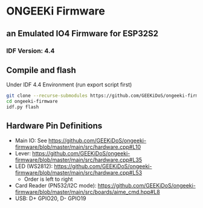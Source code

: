 # ONGEEKi Firmware
## an Emulated IO4 Firmware for ESP32S2
### IDF Version: 4.4

## Compile and flash
Under IDF 4.4 Environment (run export script first)
```bash
git clone --recurse-submodules https://github.com/GEEKiDoS/ongeeki-firmware.git
cd ongeeki-firmware
idf.py flash
```

## Hardware Pin Definitions
- Main IO: See https://github.com/GEEKiDoS/ongeeki-firmware/blob/master/main/src/hardware.cpp#L10
- Lever: https://github.com/GEEKiDoS/ongeeki-firmware/blob/master/main/src/hardware.cpp#L35
- LED (WS2812): https://github.com/GEEKiDoS/ongeeki-firmware/blob/master/main/src/hardware.cpp#L53
   - Order is left to right
- Card Reader (PN532/I2C mode): https://github.com/GEEKiDoS/ongeeki-firmware/blob/master/main/src/boards/aime_cmd.hpp#L8
- USB: D+ GPIO20, D- GPIO19
